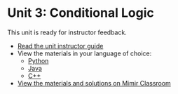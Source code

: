 # Unit 3: Conditional Logic

This unit is ready for instructor feedback.

- [Read the unit instructor guide](#guide)
- View the materials in your language of choice:
    - [Python](#python)
    - [Java](#java)
    - [C++](#cpp)
- [View the materials and solutions on Mimir Classroom](https://class.mimir.io/content_libraries/36e9705a-0cf2-4814-a5ab-5f1bed37624c)
